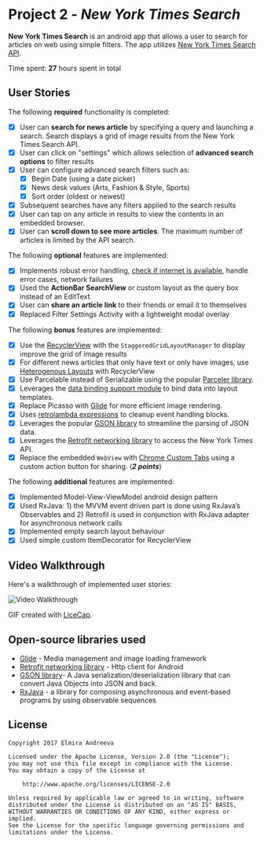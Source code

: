 # Project 2 - *New York Times Search*

**New York Times Search** is an android app that allows a user to search for articles on web using simple filters. The app utilizes [New York Times Search API](http://developer.nytimes.com/docs/read/article_search_api_v2).

Time spent: **27** hours spent in total

## User Stories

The following **required** functionality is completed:

* [X] User can **search for news article** by specifying a query and launching a search. Search displays a grid of image results from the New York Times Search API.
* [X] User can click on "settings" which allows selection of **advanced search options** to filter results
* [X] User can configure advanced search filters such as:
  * [X] Begin Date (using a date picker)
  * [X] News desk values (Arts, Fashion & Style, Sports)
  * [X] Sort order (oldest or newest)
* [X] Subsequent searches have any filters applied to the search results
* [X] User can tap on any article in results to view the contents in an embedded browser.
* [X] User can **scroll down to see more articles**. The maximum number of articles is limited by the API search.

The following **optional** features are implemented:

* [X] Implements robust error handling, [check if internet is available](http://guides.codepath.com/android/Sending-and-Managing-Network-Requests#checking-for-network-connectivity), handle error cases, network failures
* [X] Used the **ActionBar SearchView** or custom layout as the query box instead of an EditText
* [X] User can **share an article link** to their friends or email it to themselves
* [X] Replaced Filter Settings Activity with a lightweight modal overlay

The following **bonus** features are implemented:

* [X] Use the [RecyclerView](http://guides.codepath.com/android/Using-the-RecyclerView) with the `StaggeredGridLayoutManager` to display improve the grid of image results
* [X] For different news articles that only have text or only have images, use [Heterogenous Layouts](http://guides.codepath.com/android/Heterogenous-Layouts-inside-RecyclerView) with RecyclerView
* [X] Use Parcelable instead of Serializable using the popular [Parceler library](http://guides.codepath.com/android/Using-Parceler).
* [X] Leverages the [data binding support module](http://guides.codepath.com/android/Applying-Data-Binding-for-Views) to bind data into layout templates.
* [X] Replace Picasso with [Glide](http://inthecheesefactory.com/blog/get-to-know-glide-recommended-by-google/en) for more efficient image rendering.
* [X] Uses [retrolambda expressions](http://guides.codepath.com/android/Lambda-Expressions) to cleanup event handling blocks.
* [X] Leverages the popular [GSON library](http://guides.codepath.com/android/Using-Android-Async-Http-Client#decoding-with-gson-library) to streamline the parsing of JSON data.
* [X] Leverages the [Retrofit networking library](http://guides.codepath.com/android/Consuming-APIs-with-Retrofit) to access the New York Times API.
* [X] Replace the embedded `WebView` with [Chrome Custom Tabs](http://guides.codepath.com/android/Chrome-Custom-Tabs) using a custom action button for sharing. (_**2 points**_)

The following **additional** features are implemented:

* [X] Implemented Model-View-ViewModel android design pattern 
* [X] Used RxJava: 1) the MVVM event driven part is done using RxJava’s Observables and 2) Retrofil is used in conjunction with RxJava adapter for asynchronous network calls
* [X] Implemented empty search layout behaviour
* [X] Used simple custom ItemDecorator for RecyclerView

## Video Walkthrough

Here's a walkthrough of implemented user stories:

<img src='https://github.com/Orina/NYTimesSearch/blob/master/nytimes.gif' title='Video Walkthrough' width='' alt='Video Walkthrough' />

GIF created with [LiceCap](http://www.cockos.com/licecap/).

## Open-source libraries used

- [Glide](https://github.com/bumptech/glide) - Media management and image loading framework 
- [Retrofit networking library](http://square.github.io/retrofit/) - Http client for Android
- [GSON library](https://github.com/google/gson)- A Java serialization/deserialization library that can convert Java Objects into JSON and back.
- [RxJava](https://github.com/ReactiveX/RxAndroid) - a library for composing asynchronous and event-based programs by using observable sequences

## License

    Copyright 2017 Elmira Andreeva 

    Licensed under the Apache License, Version 2.0 (the "License");
    you may not use this file except in compliance with the License.
    You may obtain a copy of the License at

        http://www.apache.org/licenses/LICENSE-2.0

    Unless required by applicable law or agreed to in writing, software
    distributed under the License is distributed on an "AS IS" BASIS,
    WITHOUT WARRANTIES OR CONDITIONS OF ANY KIND, either express or implied.
    See the License for the specific language governing permissions and
    limitations under the License.
